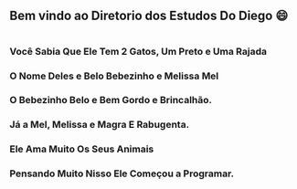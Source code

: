 ## Bem vindo ao Diretorio dos Estudos Do Diego :smile: 

#

### Você Sabia Que Ele Tem 2 Gatos, Um Preto e Uma Rajada 
### O Nome Deles e Belo Bebezinho e Melissa Mel
### O Bebezinho Belo e Bem Gordo e Brincalhão.
### Já a Mel, Melissa e Magra E Rabugenta.
### Ele Ama Muito Os Seus Animais
### Pensando Muito Nisso Ele Começou a Programar.

#